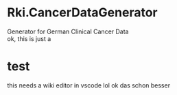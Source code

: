 # Rki.CancerDataGenerator
Generator for German Clinical Cancer Data<br>
ok, 
this is just a
<h1>test</h1>
<hl>
this needs a wiki editor
in vscode lol
ok das schon besser
